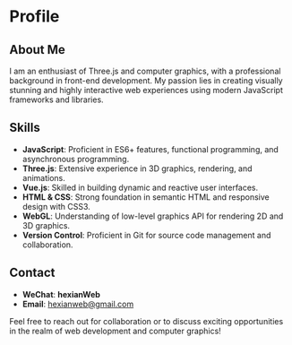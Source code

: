 # Profile

## About Me

I am an enthusiast of Three.js and computer graphics, with a professional background in front-end development. My passion lies in creating visually stunning and highly interactive web experiences using modern JavaScript frameworks and libraries.

## Skills

- **JavaScript**: Proficient in ES6+ features, functional programming, and asynchronous programming.
- **Three.js**: Extensive experience in 3D graphics, rendering, and animations.
- **Vue.js**: Skilled in building dynamic and reactive user interfaces.
- **HTML & CSS**: Strong foundation in semantic HTML and responsive design with CSS3.
- **WebGL**: Understanding of low-level graphics API for rendering 2D and 3D graphics.
- **Version Control**: Proficient in Git for source code management and collaboration.

## Contact
- **WeChat**: **hexianWeb**
- **Email**: [hexianweb@gmail.com](mailto:hexianweb@gmail.com)

Feel free to reach out for collaboration or to discuss exciting opportunities in the realm of web development and computer graphics!
